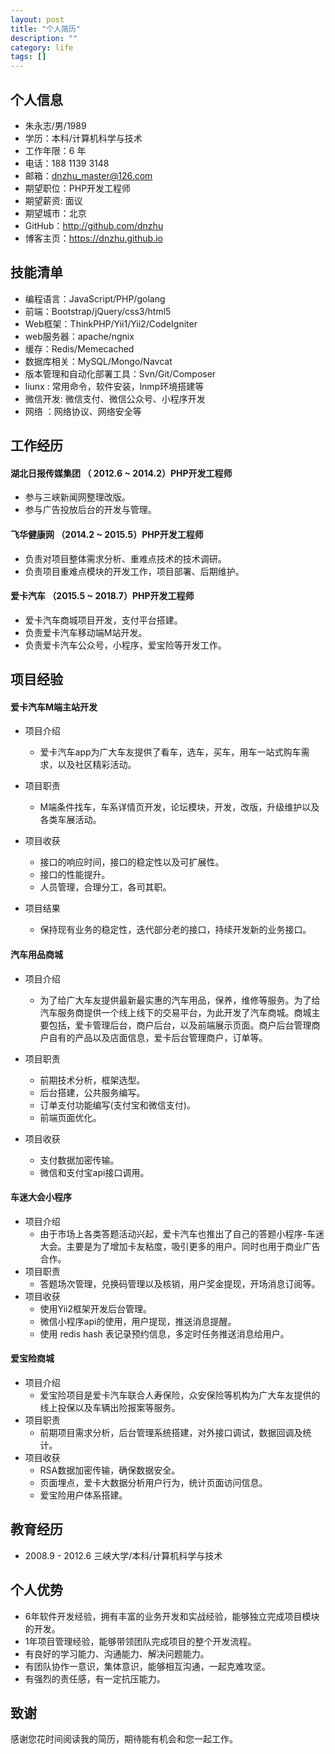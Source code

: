 ```yaml
---
layout: post
title: "个人简历"
description: ""
category: life
tags: []
---
```


## 个人信息

- 朱永志/男/1989
- 学历：本科/计算机科学与技术 
- 工作年限：6 年
- 电话：188 1139 3148
- 邮箱：dnzhu_master@126.com
- 期望职位：PHP开发工程师
- 期望薪资: 面议
- 期望城市：北京
- GitHub：http://github.com/dnzhu
- 博客主页：https://dnzhu.github.io

## 技能清单

- 编程语言：JavaScript/PHP/golang
- 前端：Bootstrap/jQuery/css3/html5
- Web框架：ThinkPHP/Yii1/Yii2/CodeIgniter
- web服务器：apache/ngnix
- 缓存：Redis/Memecached
- 数据库相关：MySQL/Mongo/Navcat
- 版本管理和自动化部署工具：Svn/Git/Composer 
- liunx : 常用命令，软件安装，lnmp环境搭建等
- 微信开发: 微信支付、微信公众号、小程序开发
- 网络 ：网络协议、网络安全等

## 工作经历

#### 湖北日报传媒集团 （ 2012.6 ~ 2014.2）PHP开发工程师

- 参与三峡新闻网整理改版。
- 参与广告投放后台的开发与管理。

#### 飞华健康网 （2014.2 ~ 2015.5）PHP开发工程师

- 负责对项目整体需求分析、重难点技术的技术调研。
- 负责项目重难点模块的开发工作，项目部署、后期维护。

#### 爱卡汽车 （2015.5 ~ 2018.7）PHP开发工程师

- 爱卡汽车商城项目开发，支付平台搭建。
- 负责爱卡汽车移动端M站开发。
- 负责爱卡汽车公众号，小程序，爱宝险等开发工作。

## 项目经验

#### 爱卡汽车M端主站开发

- 项目介绍
    - 爱卡汽车app为广大车友提供了看车，选车，买车，用车一站式购车需求，以及社区精彩活动。
- 项目职责
    - M端条件找车，车系详情页开发，论坛模块，开发，改版，升级维护以及各类车展活动。
- 项目收获
    - 接口的响应时间，接口的稳定性以及可扩展性。
    - 接口的性能提升。
    - 人员管理，合理分工，各司其职。 

- 项目结果
   - 保持现有业务的稳定性，迭代部分老的接口，持续开发新的业务接口。

#### 汽车用品商城

- 项目介绍
  - 为了给广大车友提供最新最实惠的汽车用品，保养，维修等服务。为了给汽车服务商提供一个线上线下的交易平台，为此开发了汽车商城。商城主要包括，爱卡管理后台，商户后台，以及前端展示页面。商户后台管理商户自有的产品以及店面信息，爱卡后台管理商户，订单等。

- 项目职责
  - 前期技术分析，框架选型。
  - 后台搭建，公共服务编写。
  - 订单支付功能编写(支付宝和微信支付)。
  - 前端页面优化。

- 项目收获
  - 支付数据加密传输。
  - 微信和支付宝api接口调用。
   
#### 车迷大会小程序

- 项目介绍
  - 由于市场上各类答题活动兴起，爱卡汽车也推出了自己的答题小程序-车迷大会。主要是为了增加卡友粘度，吸引更多的用户。同时也用于商业广告合作。
- 项目职责
  - 答题场次管理，兑换码管理以及核销，用户奖金提现，开场消息订阅等。
- 项目收获
  - 使用Yii2框架开发后台管理。
  - 微信小程序api的使用，用户提现，推送消息提醒。
  - 使用 redis hash 表记录预约信息，多定时任务推送消息给用户。

#### 爱宝险商城

- 项目介绍
  -  爱宝险项目是爱卡汽车联合人寿保险，众安保险等机构为广大车友提供的线上投保以及车辆出险报案等服务。
- 项目职责
  - 前期项目需求分析，后台管理系统搭建，对外接口调试，数据回调及统计。
- 项目收获
  - RSA数据加密传输，确保数据安全。
  - 页面埋点，爱卡大数据分析用户行为，统计页面访问信息。
  - 爱宝险用户体系搭建。

## 教育经历

- 2008.9 - 2012.6 三峡大学/本科/计算机科学与技术

## 个人优势

- 6年软件开发经验，拥有丰富的业务开发和实战经验，能够独立完成项目模块的开发。
- 1年项目管理经验，能够带领团队完成项目的整个开发流程。
- 有良好的学习能力、沟通能力、解决问题能力。
- 有团队协作一意识，集体意识，能够相互沟通，一起克难攻坚。
- 有强烈的责任感，有一定抗压能力。

## 致谢

感谢您花时间阅读我的简历，期待能有机会和您一起工作。






